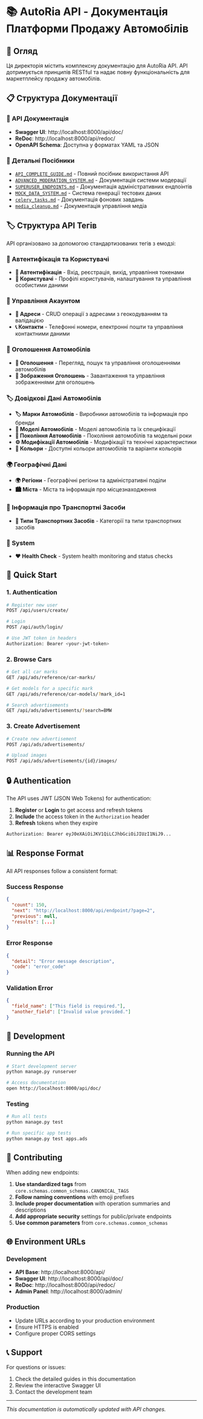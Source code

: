 # 📚 AutoRia API - Документація Платформи Продажу Автомобілів

## 🎯 Огляд

Ця директорія містить комплексну документацію для AutoRia API. API дотримується принципів RESTful та надає повну функціональність для маркетплейсу продажу автомобілів.

## 📋 Структура Документації

### 🔧 API Документація
- **Swagger UI**: http://localhost:8000/api/doc/
- **ReDoc**: http://localhost:8000/api/redoc/
- **OpenAPI Schema**: Доступна у форматах YAML та JSON

### 📖 Детальні Посібники
- [`API_COMPLETE_GUIDE.md`](./API_COMPLETE_GUIDE.md) - Повний посібник використання API
- [`ADVANCED_MODERATION_SYSTEM.md`](./ADVANCED_MODERATION_SYSTEM.md) - Документація системи модерації
- [`SUPERUSER_ENDPOINTS.md`](./SUPERUSER_ENDPOINTS.md) - Документація адміністративних ендпоінтів
- [`MOCK_DATA_SYSTEM.md`](./MOCK_DATA_SYSTEM.md) - Система генерації тестових даних
- [`celery_tasks.md`](./celery_tasks.md) - Документація фонових завдань
- [`media_cleanup.md`](./media_cleanup.md) - Документація управління медіа

## 🏷️ Структура API Тегів

API організовано за допомогою стандартизованих тегів з емодзі:

### 🔐 Автентифікація та Користувачі
- **🔐 Автентифікація** - Вхід, реєстрація, вихід, управління токенами
- **👤 Користувачі** - Профілі користувачів, налаштування та управління особистими даними

### 🏢 Управління Акаунтом
- **📍 Адреси** - CRUD операції з адресами з геокодуванням та валідацією
- **📞 Контакти** - Телефонні номери, електронні пошти та управління контактними даними

### 🚗 Оголошення Автомобілів
- **🚗 Оголошення** - Перегляд, пошук та управління оголошеннями автомобілів
- **📸 Зображення Оголошень** - Завантаження та управління зображеннями для оголошень

### 🏷️ Довідкові Дані Автомобілів
- **🏷️ Марки Автомобілів** - Виробники автомобілів та інформація про бренди
- **🚗 Моделі Автомобілів** - Моделі автомобілів та їх специфікації
- **📅 Покоління Автомобілів** - Покоління автомобілів та модельні роки
- **⚙️ Модифікації Автомобілів** - Модифікації та технічні характеристики
- **🎨 Кольори** - Доступні кольори автомобілів та варіанти кольорів

### 🌍 Географічні Дані
- **🌍 Регіони** - Географічні регіони та адміністративні поділи
- **🏙️ Міста** - Міста та інформація про місцезнаходження

### 🚙 Інформація про Транспортні Засоби
- **🚙 Типи Транспортних Засобів** - Категорії та типи транспортних засобів

### 🔧 System
- **❤️ Health Check** - System health monitoring and status checks

## 🚀 Quick Start

### 1. Authentication
```bash
# Register new user
POST /api/users/create/

# Login
POST /api/auth/login/

# Use JWT token in headers
Authorization: Bearer <your-jwt-token>
```

### 2. Browse Cars
```bash
# Get all car marks
GET /api/ads/reference/car-marks/

# Get models for a specific mark
GET /api/ads/reference/car-models/?mark_id=1

# Search advertisements
GET /api/ads/advertisements/?search=BMW
```

### 3. Create Advertisement
```bash
# Create new advertisement
POST /api/ads/advertisements/

# Upload images
POST /api/ads/advertisements/{id}/images/
```

## 🔒 Authentication

The API uses JWT (JSON Web Tokens) for authentication:

1. **Register** or **Login** to get access and refresh tokens
2. **Include** the access token in the `Authorization` header
3. **Refresh** tokens when they expire

```http
Authorization: Bearer eyJ0eXAiOiJKV1QiLCJhbGciOiJIUzI1NiJ9...
```

## 📊 Response Format

All API responses follow a consistent format:

### Success Response
```json
{
  "count": 150,
  "next": "http://localhost:8000/api/endpoint/?page=2",
  "previous": null,
  "results": [...]
}
```

### Error Response
```json
{
  "detail": "Error message description",
  "code": "error_code"
}
```

### Validation Error
```json
{
  "field_name": ["This field is required."],
  "another_field": ["Invalid value provided."]
}
```

## 🔧 Development

### Running the API
```bash
# Start development server
python manage.py runserver

# Access documentation
open http://localhost:8000/api/doc/
```

### Testing
```bash
# Run all tests
python manage.py test

# Run specific app tests
python manage.py test apps.ads
```

## 📝 Contributing

When adding new endpoints:

1. **Use standardized tags** from `core.schemas.common_schemas.CANONICAL_TAGS`
2. **Follow naming conventions** with emoji prefixes
3. **Include proper documentation** with operation summaries and descriptions
4. **Add appropriate security** settings for public/private endpoints
5. **Use common parameters** from `core.schemas.common_schemas`

## 🌐 Environment URLs

### Development
- **API Base**: http://localhost:8000/api/
- **Swagger UI**: http://localhost:8000/api/doc/
- **ReDoc**: http://localhost:8000/api/redoc/
- **Admin Panel**: http://localhost:8000/admin/

### Production
- Update URLs according to your production environment
- Ensure HTTPS is enabled
- Configure proper CORS settings

## 📞 Support

For questions or issues:
1. Check the detailed guides in this documentation
2. Review the interactive Swagger UI
3. Contact the development team

---

*This documentation is automatically updated with API changes.*
